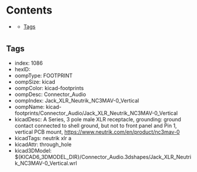 



Contents
========

* [](#)
	* [Tags](#tags)

# 

## Tags

- index: 1086
- hexID: 
- oompType: FOOTPRINT
- oompSize: kicad
- oompColor: kicad-footprints
- oompDesc: Connector_Audio
- oompIndex: Jack_XLR_Neutrik_NC3MAV-0_Vertical
- oompName: kicad-footprints/Connector_Audio/Jack_XLR_Neutrik_NC3MAV-0_Vertical
- kicadDesc: A Series, 3 pole male XLR receptacle, grounding: ground contact connected to shell ground, but not to front panel and Pin 1, vertical PCB mount, https://www.neutrik.com/en/product/nc3mav-0
- kicadTags: neutrik xlr a
- kicadAttr: through_hole
- kicad3DModel: ${KICAD6_3DMODEL_DIR}/Connector_Audio.3dshapes/Jack_XLR_Neutrik_NC3MAV-0_Vertical.wrl
